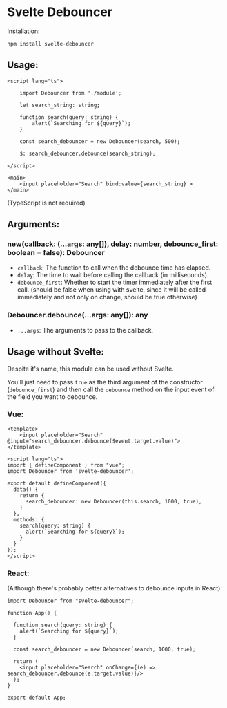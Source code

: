 # Svelte Debouncer

Installation:
```
npm install svelte-debouncer
```

## Usage:
```svelte
<script lang="ts">
	
	import Debouncer from './module';

	let search_string: string;

	function search(query: string) {
		alert(`Searching for ${query}`);
	}

	const search_debouncer = new Debouncer(search, 500);

	$: search_debouncer.debounce(search_string);

</script>

<main>
	<input placeholder="Search" bind:value={search_string} >
</main>
```
(TypeScript is not required)

## Arguments:
### new(callback: (...args: any[]), delay: number, debounce_first: boolean = false): Debouncer<T>
- `callback`: The function to call when the debounce time has elapsed.
- `delay`: The time to wait before calling the callback (in milliseconds).
- `debounce_first`: Whether to start the timer immediately after the first call. (should be false when using with svelte, since it will be called immediately and not only on change, should be true otherwise)

### Debouncer.debounce(...args: any[]): any
- `...args`: The arguments to pass to the callback.

## Usage without Svelte:
Despite it's name, this module can be used without Svelte.

You'll just need to pass `true` as the third argument of the constructor (`debounce_first`) and then call the `debounce` method on the input event of the field you want to debounce.
	
### Vue:
```vue
<template>
	<input placeholder="Search" @input="search_debouncer.debounce($event.target.value)">
</template>

<script lang="ts">
import { defineComponent } from "vue";
import Debouncer from 'svelte-debouncer';

export default defineComponent({
  data() {
    return {
      search_debouncer: new Debouncer(this.search, 1000, true),
    }
  },
  methods: {
    search(query: string) {
      alert(`Searching for ${query}`);
    }  
  }
});
</script>
```

### React:
(Although there's probably better alternatives to debounce inputs in React)
```tsx
import Debouncer from "svelte-debouncer";

function App() {

  function search(query: string) {
    alert(`Searching for ${query}`);
  }

  const search_debouncer = new Debouncer(search, 1000, true);

  return (
    <input placeholder="Search" onChange={(e) => search_debouncer.debounce(e.target.value)}/>
  );
}

export default App;
```
